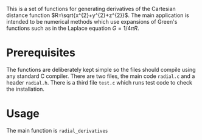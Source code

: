 This is a set of functions for generating derivatives of the Cartesian
distance function $R=\sqrt{x^{2}+y^{2}+z^{2}}$. The main application
is intended to be numerical methods which use expansions of Green's
functions such as in the Laplace equation $G=1/4\pi R$.

# Prerequisites

The functions are deliberately kept simple so the files should compile
using any standard C compiler. There are two files, the main code
`radial.c` and a header `radial.h`. There is a third file `test.c`
which runs test code to check the installation. 

# Usage

The main function is `radial_derivatives`
